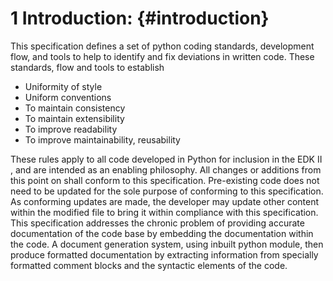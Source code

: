 <!--- @file
  introduction.md for Python Development Process and Coding Specification

  Copyright (c) 2019, Intel Corporation. All rights reserved.<BR>

  Redistribution and use in source (original document form) and 'compiled'
  forms (converted to PDF, epub, HTML and other formats) with or without
  modification, are permitted provided that the following conditions are met:

  1) Redistributions of source code (original document form) must retain the
     above copyright notice, this list of conditions and the following
     disclaimer as the first lines of this file unmodified.

  2) Redistributions in compiled form (transformed to other DTDs, converted to
     PDF, epub, HTML and other formats) must reproduce the above copyright
     notice, this list of conditions and the following disclaimer in the
     documentation and/or other materials provided with the distribution.

  THIS DOCUMENTATION IS PROVIDED BY TIANOCORE PROJECT "AS IS" AND ANY EXPRESS OR
  IMPLIED WARRANTIES, INCLUDING, BUT NOT LIMITED TO, THE IMPLIED WARRANTIES OF
  MERCHANTABILITY AND FITNESS FOR A PARTICULAR PURPOSE ARE DISCLAIMED. IN NO
  EVENT SHALL TIANOCORE PROJECT  BE LIABLE FOR ANY DIRECT, INDIRECT, INCIDENTAL,
  SPECIAL, EXEMPLARY, OR CONSEQUENTIAL DAMAGES (INCLUDING, BUT NOT LIMITED TO,
  PROCUREMENT OF SUBSTITUTE GOODS OR SERVICES; LOSS OF USE, DATA, OR PROFITS;
  OR BUSINESS INTERRUPTION) HOWEVER CAUSED AND ON ANY THEORY OF LIABILITY,
  WHETHER IN CONTRACT, STRICT LIABILITY, OR TORT (INCLUDING NEGLIGENCE OR
  OTHERWISE) ARISING IN ANY WAY OUT OF THE USE OF THIS DOCUMENTATION, EVEN IF
  ADVISED OF THE POSSIBILITY OF SUCH DAMAGE.

-->
# **1 Introduction:** {#introduction}

This specification defines a set of python coding standards, development flow, and tools to help to identify and fix deviations in written code. These standards, flow and tools to establish
*	Uniformity of style
*	Uniform conventions
*	To maintain consistency
*	To maintain extensibility
*	To improve readability 
*	To improve maintainability, reusability

These rules apply to all code developed in Python for inclusion in the EDK II , and are intended as an enabling philosophy. All changes or additions from this point on shall conform to this specification. Pre-existing code does not need to be updated for the sole purpose of
conforming to this specification. As conforming updates are made, the developer may update other content within the modified file to bring it within compliance with this specification. 
This specification addresses the chronic problem of providing accurate documentation of the code base by embedding the documentation within the code. 
A document generation system, using inbuilt python module, then produce formatted documentation by extracting information from specially formatted comment blocks and the syntactic elements
of the code.
